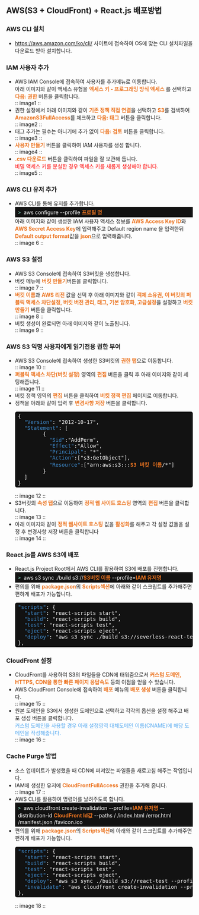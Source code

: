 ## AWS(S3 + CloudFront) + React.js 배포방법

### AWS CLI 설치

- https://aws.amazon.com/ko/cli/ 사이트에 접속하여 OS에 맞는 CLI 설치파일을 다운로드 받아 설치합니다.

### IAM 사용자 추가

- AWS IAM Console에 접속하여 사용자를 추가메뉴로 이동합니다.<br />아래 이미지와 같이 액세스 유형을 <span style="color: #EC7420; font-weight: bold">액세스 키 - 프로그래밍 방식 액세스</span> 를 선택하고 <span style="color: #EC7420; font-weight: bold">다음: 권한</span> 버튼을 클릭합니다. <br /> :: image1 ::
- 권한 설정에서 아래 이미지와 같이 <span style="color: #EC7420; font-weight: bold">기존 정책 직접 연결</span>을 선택하고 <span style="color: #EC7420; font-weight: bold">S3</span>를 검색하여 <span style="color: #EC7420; font-weight: bold">AmazonS3FullAccess</span>를 체크하고 <span style="color: #EC7420; font-weight: bold">다음: 태그</span> 버튼을 클릭합니다.<br /> :: image2 ::
- 태그 추가는 필수는 아니기에 추가 없이 <span style="color: #EC7420; font-weight: bold">다음: 검토</span> 버튼을 클릭합니다.<br /> :: image3 ::
- <span style="color: #EC7420; font-weight: bold">사용자 만들기</span> 버튼을 클릭하여 IAM 사용자를 생성 합니다.<br /> :: image4 ::
- <span style="color: #EC7420; font-weight: bold">.csv 다운로드</span> 버튼을 클릭하여 파일을 잘 보관해 둡니다.<span style="display: block; color: #ff0000;">비밀 액세스 키를 분실한 경우 엑세스 키를 새롭게 생성해야 합니다.</span> :: image5 ::

### AWS CLI 유저 추가

- AWS CLI를 통해 유저를 추가합니다. <span style="display: block; background-color: #121212; padding: 4px 8px; color: #fff;"><span style="color: #96F2D7; margin-right: 8px; font-family: Roboto;">></span>aws configure --profile <span style="color: #EC7420; font-weight: bold">프로필 명</span></span> 아래 이미지와 같이 생성한 IAM 사용자 액세스 정보를 <span style="color: #EC7420; font-weight: bold">AWS Access Key ID</span>와 <span style="color: #EC7420; font-weight: bold">AWS Secret Access Key</span>에 입력해주고 Default region name 을 입력한뒤 <span style="color: #EC7420; font-weight: bold">Default output format</span>값을 <span style="color: #EC7420; font-weight: bold">json</span>으로 입력해줍니다. <br /> :: image 6 ::

### AWS S3 설정

- AWS S3 Console에 접속하여 S3버킷을 생성합니다.
- 버킷 메뉴에 <span style="color: #EC7420; font-weight: bold">버킷 만들기</span>버튼을 클릭합니다.<br /> :: image 7 ::
- <span style="color: #EC7420; font-weight: bold">버킷 이름</span>과 <span style="color: #EC7420; font-weight: bold">AWS 리전</span> 값을 선택 후 아래 이미지와 같이 <span style="color: #EC7420; font-weight: bold">객체 소유권, 이 버킷의 퍼블릭 액세스 차단설정, 버킷 버전 관리, 태그, 기본 암호화, 고급설정</span>을 설정하고 <span style="color: #EC7420; font-weight: bold">버킷 만들기</span> 버튼을 클릭합니다.<br /> :: image 8 ::
- 버킷 생성이 완료되면 아래 이미지와 같이 노출됩니다.<br /> :: image 9 ::

### AWS S3 익명 사용자에게 읽기전용 권한 부여

- AWS S3 Console에 접속하여 생성한 S3버킷의 <span style="color: #EC7420; font-weight: bold">권한 탭</span>으로 이동합니다.<br /> :: image 10 ::
- <span style="color: #EC7420; font-weight: bold">퍼블릭 액세스 차단(버킷 설정)</span> 영역의 <span style="color: #EC7420; font-weight: bold">편집</span> 버튼을 클릭 후 아래 이미지와 같이 세팅해줍니다.<br /> :: image 11 ::
- 버킷 정책 영역의 <span style="color: #EC7420; font-weight: bold">편집</span> 버튼을 클릭하여 <span style="color: #EC7420; font-weight: bold">버킷 정책 편집</span> 페이지로 이동합니다.
- 정책을 아래와 같이 입력 후 <span style="color: #EC7420; font-weight: bold">변경사항 저장</span> 버튼을 클릭합니다.
  <pre style="background-color: #121212; color: #fff; border-radius: 5px; padding: 4px 8px;">
  {
    <span style="color: #3f8ed2;">"Version"</span>: "2012-10-17",
    <span style="color: #3f8ed2;">"Statement"</span>: [
          {
            <span style="color: #3f8ed2;">"Sid"</span>:"AddPerm",
            <span style="color: #3f8ed2;">"Effect"</span>:"Allow",
            <span style="color: #3f8ed2;">"Principal"</span>: "*",
            <span style="color: #3f8ed2;">"Action"</span>:["s3:GetObject"],
            <span style="color: #3f8ed2;">"Resource"</span>:["arn:aws:s3:::<span style="color: #EC7420; font-weight: bold">S3 버킷 이름</span>/*"]
          }
    ]
  }
  </pre>
  :: image 12 ::
- S3버킷의 <span style="color: #EC7420; font-weight: bold">속성 탭</span>으로 이동하여 <span style="color: #EC7420; font-weight: bold">정적 웹 사이트 호스팅</span> 영역의 <span style="color: #EC7420; font-weight: bold">편집</span> 버튼을 클릭합니다. <br /> :: image 13 ::
- 아래 이미지와 같이 <span style="color: #EC7420; font-weight: bold">정적 웹사이트 호스팅</span> 값을 <span style="color: #EC7420; font-weight: bold">활성화</span>를 해주고 각 설정 값들을 설정 후 변경사항 저장 버튼을 클릭합니다<br /> :: image 14 ::

### React.js를 AWS S3에 배포

- React.js Project Root에서 AWS CLI를 활용하여 S3에 배포를 진행합니다. <span style="display: block; background-color: #121212; padding: 4px 8px; color: #fff;"><span style="color: #96F2D7; margin-right: 8px; font-family: Roboto;">></span>aws s3 sync ./build s3://<span style="color: #EC7420; font-weight: bold">S3버킷 이름</span> --profile=<span style="color: #EC7420; font-weight: bold">IAM 유저명</span></span>
- 편의를 위해 <span style="color: #EC7420; font-weight: bold">package.json</span>의 <span style="color: #EC7420; font-weight: bold">Scripts섹션</span>에 아래와 같이 스크립트를 추가해주면 편하게 배포가 가능합니다.
  <pre style="background-color: #121212; color: #fff; border-radius: 5px; padding: 4px 8px;">
  <span style="color: #3f8ed2;">"scripts"</span>: {
    <span style="color: #3f8ed2;">"start"</span>: "react-scripts start",
    <span style="color: #3f8ed2;">"build"</span>: "react-scripts build",
    <span style="color: #3f8ed2;">"test"</span>: "react-scripts test",
    <span style="color: #3f8ed2;">"eject"</span>: "react-scripts eject",
    <span style="color: #3f8ed2;">"deploy"</span>: "aws s3 sync ./build s3://severless-react-test --profile=react-test"
  },
  </pre>

### CloudFront 설정

- CloudFront를 사용하여 S3의 파일들을 CDN에 태워줌으로서 <span style="color: #EC7420; font-weight: bold">커스텀 도메인, HTTPS, CDN을 통한 빠른 페이지 응답속도</span> 등의 이점을 얻을 수 있습니다.
- AWS CloudFront Console에 접속하여 <span style="color: #EC7420; font-weight: bold">배포</span> 메뉴의 <span style="color: #EC7420; font-weight: bold">배포 생성</span> 버튼을 클릭합니다.<br /> :: image 15 ::
- 원본 도메인을 S3에서 생성한 도메인으로 선택하고 각각의 옵션을 설정 해주고 배포 생성 버튼을 클릭합니다.<span style="display: block; color: #4FA6F0;">커스텀 도메인을 사용할 경우 아래 설정영역 대체도메인 이름(CNAME)에 해당 도메인을 작성해줍니다.</span> :: image 16 ::

### Cache Purge 방법

- 소스 업데이트가 발생했을 때 CDN에 퍼져있는 파일들을 새로고침 해주는 작업입니다.
- IAM에 생성한 유저에 <span style="color: #EC7420; font-weight: bold">CloudFrontFullAccess</span> 권한을 추가해 줍니다.<br /> :: image 17 ::
- AWS CLI를 활용하여 명령어를 날려주도록 합니다.<span style="display: block; background-color: #121212; padding: 4px 8px; color: #fff;"><span style="color: #96F2D7; margin-right: 8px; font-family: Roboto;">></span>aws cloudfront create-invalidation --profile=<span style="color: #EC7420; font-weight: bold">IAM 유저명</span> --distribution-id <span style="color: #EC7420; font-weight: bold">CloudFront Id값</span> --paths / /index.html /error.html /manifest.json /favicon.ico</span>
- 편의를 위해 <span style="color: #EC7420; font-weight: bold">package.json</span>의 <span style="color: #EC7420; font-weight: bold">Scripts섹션</span>에 아래와 같이 스크립트를 추가해주면 편하게 배포가 가능합니다.
  <pre style="background-color: #121212; color: #fff; border-radius: 5px; padding: 4px 8px;">
  <span style="color: #3f8ed2;">"scripts"</span>: {
    <span style="color: #3f8ed2;">"start"</span>: "react-scripts start",
    <span style="color: #3f8ed2;">"build"</span>: "react-scripts build",
    <span style="color: #3f8ed2;">"test"</span>: "react-scripts test",
    <span style="color: #3f8ed2;">"eject"</span>: "react-scripts eject",
    <span style="color: #3f8ed2;">"deploy"</span>: "aws s3 sync ./build s3://react-test --profile=react-test",
    <span style="color: #3f8ed2;">"invalidate"</span>: "aws cloudfront create-invalidation --profile=react-test --distribution-id E2YGM0CU4YNZO4 --paths / /index.html /error.html /service-worker.js /manifest.json /favicon.ico"
  },
  </pre>
  :: image 18 ::
